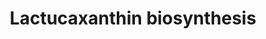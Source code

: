 ---
authors:
- Anwesha
- Eweitz
description: lactucaxanthin biosynthesis  Source:[http://plantreactome.gramene.org/
  Plant Reactome].
last-edited: 2021-05-26
organisms:
- Oryza sativa
redirect_from:
- /index.php/Pathway:WP3088
- /instance/WP3088
schema-jsonld:
- '@context': https://schema.org/
  '@id': https://wikipathways.github.io/pathways/WP3088.html
  '@type': Dataset
  creator:
    '@type': Organization
    name: WikiPathways
  description: lactucaxanthin biosynthesis  Source:[http://plantreactome.gramene.org/
    Plant Reactome].
  keywords:
  - ''
  - hydrogen acceptor
  - epsilon hydroxylase
  - H2O
  - hydrogen donor
  - lactucaxanthin
  - O2
  - delta-carotene
  - epsilon-carotene
  - (LOC_OS10G39930.1)
  license: CC0
  name: Lactucaxanthin biosynthesis
seo: CreativeWork
title: Lactucaxanthin biosynthesis
wpid: WP3088
---